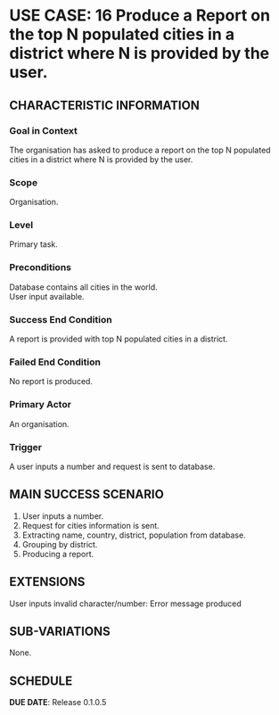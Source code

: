 # USE CASE: 16 Produce a Report on the top N populated cities in a district where N is provided by the user.

## CHARACTERISTIC INFORMATION

### Goal in Context

The organisation has asked to produce a report on the top N populated cities in a district where N is provided by the user.

### Scope

Organisation.

### Level

Primary task.

### Preconditions

Database contains all cities in the world.  
User input available.

### Success End Condition

A report is provided with top N populated cities in a district.

### Failed End Condition

No report is produced.

### Primary Actor

An organisation.

### Trigger

A user inputs a number and request is sent to database.

## MAIN SUCCESS SCENARIO

1. User inputs a number.
2. Request for cities information is sent.
3. Extracting name, country, district, population from database.
4. Grouping by district.
5. Producing a report.

## EXTENSIONS

User inputs invalid character/number: Error message produced

## SUB-VARIATIONS

None.

## SCHEDULE

**DUE DATE**: Release 0.1.0.5